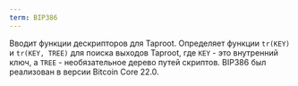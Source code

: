 ```yaml
---
term: BIP386
---
```


Вводит функции дескрипторов для Taproot. Определяет функции `tr(KEY)` и `tr(KEY, TREE)` для поиска выходов Taproot, где `KEY` - это внутренний ключ, а `TREE` - необязательное дерево путей скриптов. BIP386 был реализован в версии Bitcoin Core 22.0.